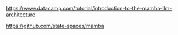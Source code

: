 https://www.datacamp.com/tutorial/introduction-to-the-mamba-llm-architecture

https://github.com/state-spaces/mamba